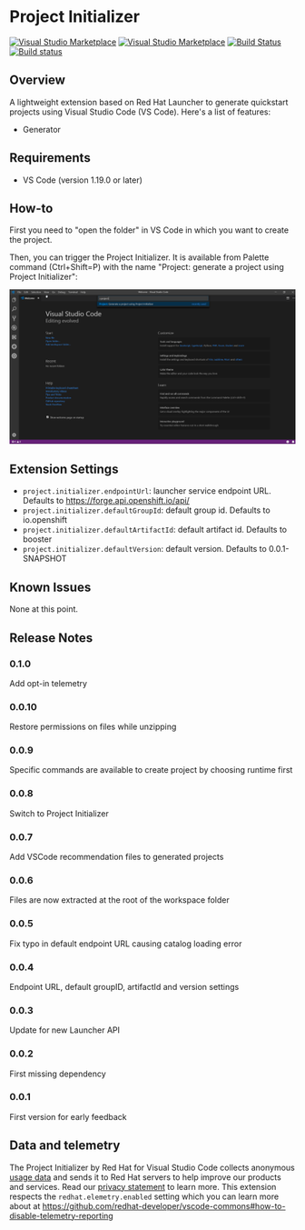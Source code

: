 # Project Initializer

[![Visual Studio Marketplace](https://vsmarketplacebadge.apphb.com/version/redhat.project-initializer.svg)](https://marketplace.visualstudio.com/items?itemName=redhat.project-initializer)
[![Visual Studio Marketplace](https://vsmarketplacebadge.apphb.com/installs/redhat.project-initializer.svg)](https://marketplace.visualstudio.com/items?itemName=redhat.project-initializer)
[![Build Status](https://travis-ci.com/redhat-developer/vscode-project-initializer.svg?branch=master)](https://travis-ci.com/redhat-developer/vscode-project-initializer)
[![Build status](https://ci.appveyor.com/api/projects/status/bndhekqk8lnj0s99?svg=true)](https://ci.appveyor.com/project/redhat-developer/vscode-project-initializer)

## Overview

A lightweight extension based on Red Hat Launcher to generate quickstart projects using Visual Studio Code (VS Code). Here's a list of features:

- Generator

## Requirements

- VS Code (version 1.19.0 or later)

## How-to

First you need to "open the folder" in VS Code in which you want to create the project.

Then, you can trigger the Project Initializer. It is available from Palette command (Ctrl+Shift=P) with the name "Project: generate a project using Project Initializer":

![Project Initializer palette entry.](images/fabric8LauncherPaletteEntry.png "Project Initializer Palette entry")

## Extension Settings

* `project.initializer.endpointUrl`: launcher service endpoint URL. Defaults to https://forge.api.openshift.io/api/
* `project.initializer.defaultGroupId`: default group id. Defaults to io.openshift
* `project.initializer.defaultArtifactId`: default artifact id. Defaults to booster
* `project.initializer.defaultVersion`: default version. Defaults to 0.0.1-SNAPSHOT

## Known Issues

None at this point.

## Release Notes

### 0.1.0

Add opt-in telemetry

### 0.0.10

Restore permissions on files while unzipping

### 0.0.9

Specific commands are available to create project by choosing runtime first

### 0.0.8

Switch to Project Initializer

### 0.0.7

Add VSCode recommendation files to generated projects

### 0.0.6

Files are now extracted at the root of the workspace folder

### 0.0.5

Fix typo in default endpoint URL causing catalog loading error

### 0.0.4

Endpoint URL, default groupID, artifactId and version settings

### 0.0.3

Update for new Launcher API

### 0.0.2

First missing dependency

### 0.0.1

First version for early feedback


## Data and telemetry

The Project Initializer by Red Hat for Visual Studio Code collects anonymous [usage data](USAGE_DATA.md) and sends it to Red Hat servers to help improve our products and services. Read our [privacy statement](https://developers.redhat.com/article/tool-data-collection) to learn more. This extension respects the `redhat.elemetry.enabled` setting which you can learn more about at https://github.com/redhat-developer/vscode-commons#how-to-disable-telemetry-reporting

